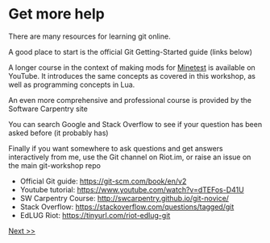 # Get more help

There are many resources for learning git online.

A good place to start is the official Git Getting-Started guide (links below)

A longer course in the context of making mods for [Minetest](https://minetest.net) is available on YouTube. It introduces the same concepts as covered in this workshop, as well as programming concepts in Lua.

An even more comprehensive and professional course is provided by the Software Carpentry site

You can search Google and Stack Overflow to see if your question has been asked before (it probably has)

Finally if you want somewhere to ask questions and get answers interactively from me, use the Git channel on Riot.im, or raise an issue on the main git-workshop repo

* Official Git guide: <https://git-scm.com/book/en/v2>
* Youtube tutorial: <https://www.youtube.com/watch?v=dTEFos-D41U>
* SW Carpentry Course: <http://swcarpentry.github.io/git-novice/>
* Stack Overflow: <https://stackoverflow.com/questions/tagged/git>
* EdLUG Riot: <https://tinyurl.com/riot-edlug-git>

[Next >>](07_find_projects.md)
